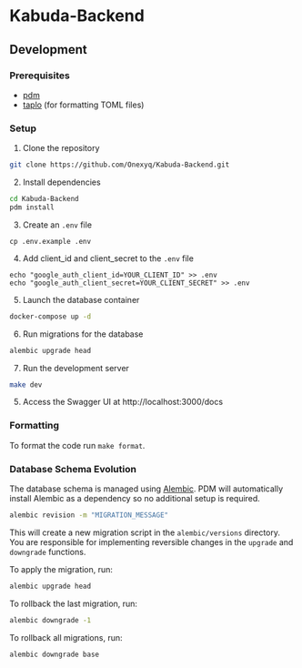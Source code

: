 # Kabuda-Backend

## Development

### Prerequisites

- [pdm](https://pdm-project.org/latest/#other-installation-methods)
- [taplo](https://taplo.tamasfe.dev/cli/installation/homebrew.html) (for formatting TOML files)

### Setup

1. Clone the repository

```bash
git clone https://github.com/Onexyq/Kabuda-Backend.git
```

2. Install dependencies

```bash
cd Kabuda-Backend
pdm install
```

3. Create an `.env` file

```
cp .env.example .env
```

4. Add client_id and client_secret to the `.env` file

```
echo "google_auth_client_id=YOUR_CLIENT_ID" >> .env
echo "google_auth_client_secret=YOUR_CLIENT_SECRET" >> .env
```

5. Launch the database container

```bash
docker-compose up -d
```

6. Run migrations for the database

```bash
alembic upgrade head
```

7. Run the development server

```bash
make dev
```

5. Access the Swagger UI at http://localhost:3000/docs

### Formatting

To format the code run `make format`.

### Database Schema Evolution

The database schema is managed using [Alembic](https://alembic.sqlalchemy.org/en/latest/tutorial.html#create-a-migration-script). PDM will automatically install Alembic as a dependency so no additional setup is required.

```bash
alembic revision -m "MIGRATION_MESSAGE"
```

This will create a new migration script in the `alembic/versions` directory. You are responsible for implementing reversible changes in the `upgrade` and `downgrade` functions.

To apply the migration, run:

```bash
alembic upgrade head
```

To rollback the last migration, run:

```bash
alembic downgrade -1
```

To rollback all migrations, run:

```bash
alembic downgrade base
```
